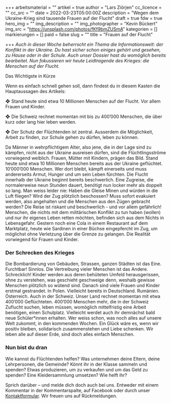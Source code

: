 +++
arbeitsmaterial = ""
artikel = true
author = "Lars Ziörjen"
cc_licence = ""
cc_src = ""
date = 2022-03-23T05:00:00Z
description = "Wegen dem Ukraine-Krieg sind tausende Frauen auf der Flucht"
draft = true
fdw = true
hero_img = ""
img_description = ""
img_photographer = "Kevin Bückert"
img_src = "https://unsplash.com/photos/fKf9bmZUSmA"
kategorien = []
markierungen = []
paid = false
slug = ""
title = "Frauen auf der Flucht"

+++
_Auch in dieser Woche beherrscht ein Thema die Informationswelt: der Konflikt in der Ukraine. Du hast sicher schon einiges gehört und gesehen, zu Hause oder in der Schule. Auch unser Dossier hast du womöglich bereits bearbeitet. Nun fokussieren wir heute Leidtragende des Krieges: die Menschen auf der Flucht._

Das Wichtigste in Kürze

Wenn es einfach schnell gehen soll, dann findest du in diesem Kasten die Hauptaussagen des Artikels:

❖ Stand heute sind etwa 10 Millionen Menschen auf der Flucht. Vor allem Frauen und Kinder.

❖ Die Schweiz rechnet momentan mit bis zu 400’000 Menschen, die über kurz oder lang hier leben werden.

❖ Der Schutz der Flüchtenden ist zentral. Ausserdem die Möglichkeit, Arbeit zu finden, zur Schule gehen zu dürfen, leben zu können.

Da Männer in wehrpflichtigem Alter, also jene, die in der Lage sind zu kämpfen, nicht aus der Ukraine ausreisen dürfen, sind die Flüchtlingsströme vorwiegend weiblich. Frauen, Mütter mit Kindern, prägen das Bild. Stand heute sind etwa 10 Millionen Menschen bereits aus der Ukraine geflüchtet. 10’000’000 Menschen. Wer dort bleibt, kämpft einerseits und muss andererseits Armut, Hunger und um sein Leben fürchten. Die Flucht innerhalb der Ukraine beginnt bereits beschwerlich. Eine Zugreise, die normalerweise neun Stunden dauert, benötigt nun locker mehr als doppelt so lang. Man weiss leider nie: Haben die Gleise Minen und würden in die Luft fliegen? Wird der Zug plötzlich beschossen? Muss sofort evakuiert werden, also angehalten und die Menschen aus den Zügen gebracht werden? Die Reise ist riskant und beschwerlich - und vor allem gefährlich! Menschen, die nichts mit dem militärischen Konflikt zu tun haben (wollen) und nur ihr eigenes Leben retten möchten, befinden sich aus dem Nichts in Lebensgefahr. Gestern noch eine Cola in einem Restaurant auf dem Marktplatz, heute wie Sardinen in einer Büchse eingepfercht im Zug, um möglichst ohne Verletzung über die Grenze zu gelangen. Die Realität vorwiegend für Frauen und Kinder.

### Der Schrecken des Krieges

Die Bombardierung von Gebäuden, Strassen, ganzen Städten ist das Eine. Furchtbar! Sinnlos. Die Vertreibung vieler Menschen ist das Andere. Schrecklich! Kinder werden aus deren behüteten Umfeld herausgerissen, ohne zu verstehen, was geschieht geschweige denn, weshalb gewisse Menschen plötzlich so wütend sind. Danach sind viele Frauen und Kinder erstmal gestrandet. In Polen. Vielleicht bereits in Deutschland. Rumänien. Österreich. Auch in der Schweiz. Unser Land rechnet momentan mit etwa 400’000 Geflüchteten. 400’000 Menschen mehr, die in der Schweiz Zuflucht suchen, leben müssen, womöglich mittelfristig eine Arbeit benötigen, einen Schulplatz. Vielleicht werdet auch ihr demnächst bald neue Schüler*innen erhalten. Wer weiss schon, was noch alles auf unsere Welt zukommt, in den kommenden Wochen. Ein Glück wäre es, wenn wir positiv bleiben, solidarisch zusammenstehen und Liebe schenken. Wir leben alle auf dieser Erde, sind doch alles einfach Menschen.

### Nun bist du dran

Wie kannst du Flüchtenden helfen? Was unternehmen deine Eltern, deine Lehrpersonen, die Gemeinde? Könnt ihr in der Klasse sammeln und spenden? Etwas produzieren, um zu verkaufen und um das Geld zu spenden? Eine Kleidersammlung umsetzen? Wie helft ihr?

Sprich darüber – und melde dich doch auch bei uns. Entweder mit einem Kommentar in der Kommentarspalte, auf Facebook oder durch unser [Kontaktformular](https://www.chinderzytig.ch/kontakt/). Wir freuen uns auf Rückmeldungen.